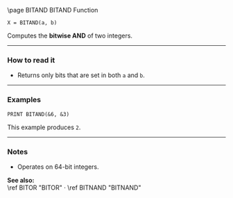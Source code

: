\page BITAND BITAND Function
```basic
X = BITAND(a, b)
```

Computes the **bitwise AND** of two integers.

---

### How to read it
- Returns only bits that are set in both `a` and `b`.

---

### Examples
```basic
PRINT BITAND(&6, &3)
```

This example produces `2`.

---

### Notes
- Operates on 64-bit integers.

**See also:**  
\ref BITOR "BITOR" · \ref BITNAND "BITNAND"